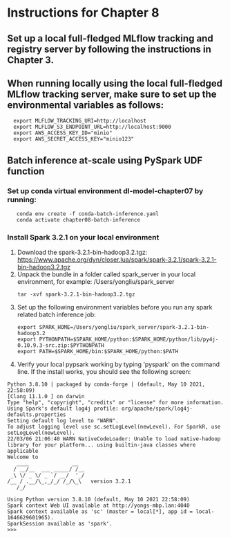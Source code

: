 # Instructions for Chapter 8

## Set up a local full-fledged MLflow tracking and registry server by following the instructions in Chapter 3.

## When running locally using the local full-fledged MLflow tracking server, make sure to set up the environmental variables as follows:
      export MLFLOW_TRACKING_URI=http://localhost
      export MLFLOW_S3_ENDPOINT_URL=http://localhost:9000
      export AWS_ACCESS_KEY_ID="minio"
      export AWS_SECRET_ACCESS_KEY="minio123"

## Batch inference at-scale using PySpark UDF function
### Set up conda virtual environment dl-model-chapter07 by running:
       conda env create -f conda-batch-inference.yaml
       conda activate chapter08-batch-inference
### Install Spark 3.2.1 on your local environment
   1. Download the spark-3.2.1-bin-hadoop3.2.tgz:
      https://www.apache.org/dyn/closer.lua/spark/spark-3.2.1/spark-3.2.1-bin-hadoop3.2.tgz
   2. Unpack the bundle in a folder called spark_server in your local environment, for example: /Users/yongliu/spark_server
      ```
      tar -xvf spark-3.2.1-bin-hadoop3.2.tgz
      ```
   3. Set up the following environment variables before you run any spark related batch inference job:
      ```
      export SPARK_HOME=/Users/yongliu/spark_server/spark-3.2.1-bin-hadoop3.2
      export PYTHONPATH=$SPARK_HOME/python:$SPARK_HOME/python/lib/py4j-0.10.9.3-src.zip:$PYTHONPATH
      export PATH=$SPARK_HOME/bin:$SPARK_HOME/python:$PATH
      ```
   4. Verify your local pypsark working by typing 'pyspark' on the command line. If the install works, you should see the following screen:
   ```> pyspark
Python 3.8.10 | packaged by conda-forge | (default, May 10 2021, 22:58:09)
[Clang 11.1.0 ] on darwin
Type "help", "copyright", "credits" or "license" for more information.
Using Spark's default log4j profile: org/apache/spark/log4j-defaults.properties
Setting default log level to "WARN".
To adjust logging level use sc.setLogLevel(newLevel). For SparkR, use setLogLevel(newLevel).
22/03/06 21:06:40 WARN NativeCodeLoader: Unable to load native-hadoop library for your platform... using builtin-java classes where applicable
Welcome to
      ____              __
     / __/__  ___ _____/ /__
    _\ \/ _ \/ _ `/ __/  '_/
   /__ / .__/\_,_/_/ /_/\_\   version 3.2.1
      /_/

Using Python version 3.8.10 (default, May 10 2021 22:58:09)
Spark context Web UI available at http://yongs-mbp.lan:4040
Spark context available as 'sc' (master = local[*], app id = local-1646629601965).
SparkSession available as 'spark'.
>>>
```



